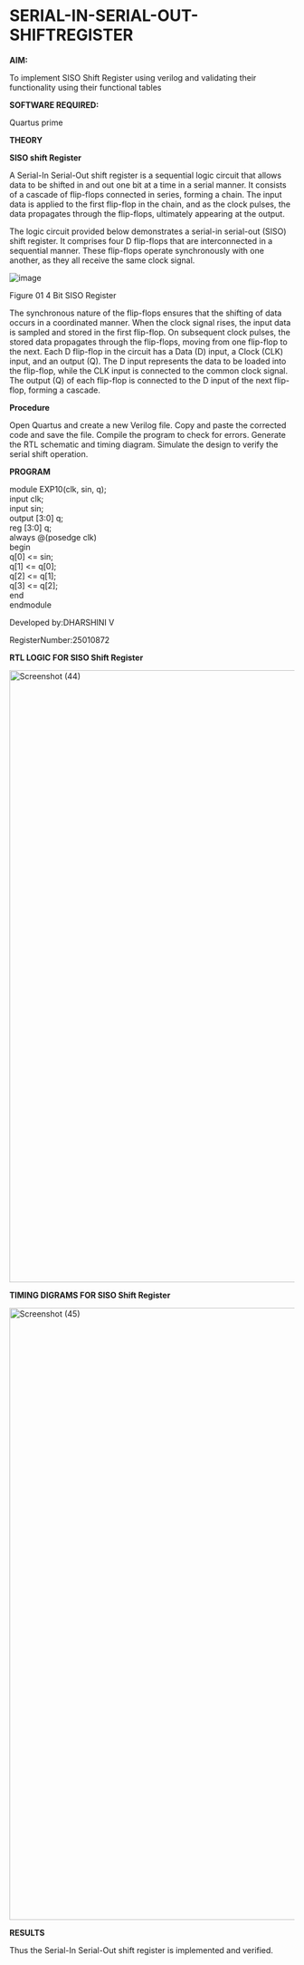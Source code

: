 # SERIAL-IN-SERIAL-OUT-SHIFTREGISTER

**AIM:**

To implement  SISO Shift Register using verilog and validating their functionality using their functional tables

**SOFTWARE REQUIRED:**

Quartus prime

**THEORY**

**SISO shift Register**

A Serial-In Serial-Out shift register is a sequential logic circuit that allows data to be shifted in and out one bit at a time in a serial manner. It consists of a cascade of flip-flops connected in series, forming a chain. The input data is applied to the first flip-flop in the chain, and as the clock pulses, the data propagates through the flip-flops, ultimately appearing at the output.

The logic circuit provided below demonstrates a serial-in serial-out (SISO) shift register. It comprises four D flip-flops that are interconnected in a sequential manner. These flip-flops operate synchronously with one another, as they all receive the same clock signal.

![image](https://github.com/naavaneetha/SERIAL-IN-SERIAL-OUT-SHIFTREGISTER/assets/154305477/e81c4072-37f9-46c6-8145-566764b74c3a)

Figure 01 4 Bit SISO Register

The synchronous nature of the flip-flops ensures that the shifting of data occurs in a coordinated manner. When the clock signal rises, the input data is sampled and stored in the first flip-flop. On subsequent clock pulses, the stored data propagates through the flip-flops, moving from one flip-flop to the next.
Each D flip-flop in the circuit has a Data (D) input, a Clock (CLK) input, and an output (Q). The D input represents the data to be loaded into the flip-flop, while the CLK input is connected to the common clock signal. The output (Q) of each flip-flop is connected to the D input of the next flip-flop, forming a cascade.

**Procedure**

Open Quartus and create a new Verilog file.
Copy and paste the corrected code and save the file.
Compile the program to check for errors.
Generate the RTL schematic and timing diagram.
Simulate the design to verify the serial shift operation.

**PROGRAM**

module EXP10(clk, sin, q);        
input clk;         
input sin;           
output [3:0] q;     
reg [3:0] q;        
always @(posedge clk)        
begin          
q[0] <= sin;          
q[1] <= q[0];        
q[2] <= q[1];       
q[3] <= q[2];        
end         
endmodule          
 
Developed by:DHARSHINI V    

RegisterNumber:25010872         

**RTL LOGIC FOR SISO Shift Register**

<img width="1920" height="1080" alt="Screenshot (44)" src="https://github.com/user-attachments/assets/ed5aa292-b061-44c6-b5d1-0727fe946fbd" />

**TIMING DIGRAMS FOR SISO Shift Register**

<img width="1920" height="1080" alt="Screenshot (45)" src="https://github.com/user-attachments/assets/6b7245d3-d040-4b72-9ca4-99380e47f059" />

**RESULTS**

Thus the Serial-In Serial-Out shift register is implemented and verified.

